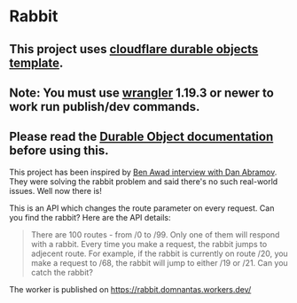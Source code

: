 # Rabbit

## This project uses [cloudflare durable objects template](https://github.com/cloudflare/durable-objects-typescript-rollup-esm).

## Note: You must use [wrangler](https://developers.cloudflare.com/workers/cli-wrangler/install-update) 1.19.3 or newer to work run publish/dev commands.

## Please read the [Durable Object documentation](https://developers.cloudflare.com/workers/learning/using-durable-objects) before using this.

This project has been inspired by [Ben Awad interview with Dan Abramov](https://www.youtube.com/watch?v=XEt09iK8IXs). They were solving the rabbit problem and said there's no such real-world issues. Well now there is!

This is an API which changes the route parameter on every request. Can you find the rabbit? Here are the API details:

> There are 100 routes - from /0 to /99. Only one of them will respond with a rabbit. Every time you make a request, the rabbit jumps to adjecent route. For example, if the rabbit is currently on route /20, you make a request to /68, the rabbit will jump to either /19 or /21. Can you catch the rabbit?

The worker is published on https://rabbit.domnantas.workers.dev/
